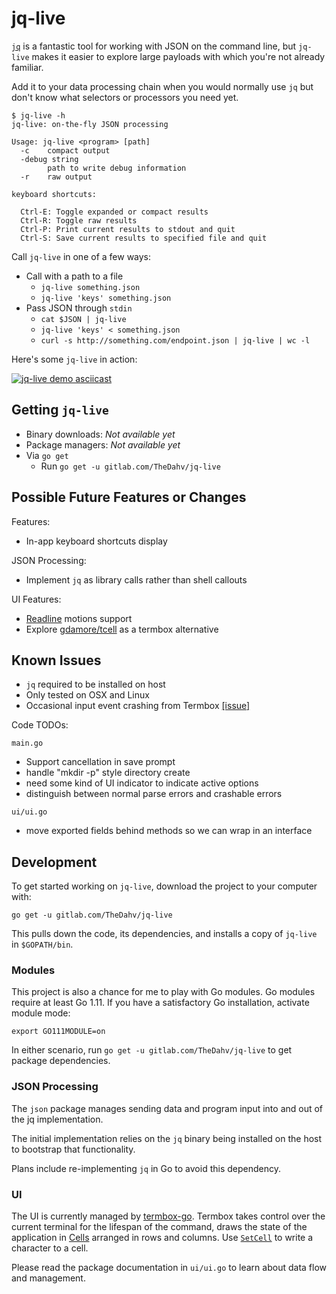 # jq-live

[`jq`](https://stedolan.github.io/jq/) is a fantastic tool for working with
JSON on the command line, but `jq-live` makes it easier to explore large
payloads with which you're not already familiar.

Add it to your data processing chain when you would normally use `jq` but don't
know what selectors or processors you need yet.

    $ jq-live -h
    jq-live: on-the-fly JSON processing

    Usage: jq-live <program> [path]
      -c    compact output
      -debug string
            path to write debug information
      -r    raw output

    keyboard shortcuts:

      Ctrl-E: Toggle expanded or compact results
      Ctrl-R: Toggle raw results
      Ctrl-P: Print current results to stdout and quit
      Ctrl-S: Save current results to specified file and quit

Call `jq-live` in one of a few ways:

- Call with a path to a file
  - `jq-live something.json`
  - `jq-live 'keys' something.json`
- Pass JSON through `stdin`
  - `cat $JSON | jq-live`
  - `jq-live 'keys' < something.json`
  - `curl -s http://something.com/endpoint.json | jq-live | wc -l`

Here's some `jq-live` in action:

[![jq-live demo asciicast](https://asciinema.org/a/o6KI0knzMIoILEqKZyDv6pHR1.png)](https://asciinema.org/a/o6KI0knzMIoILEqKZyDv6pHR1)

## Getting `jq-live`

- Binary downloads: _Not available yet_
- Package managers: _Not available yet_
- Via `go get`
  - Run `go get -u gitlab.com/TheDahv/jq-live`

## Possible Future Features or Changes

Features:
- In-app keyboard shortcuts display

JSON Processing:
- Implement `jq` as library calls rather than shell callouts

UI Features:
- [Readline](https://tiswww.case.edu/php/chet/readline/rltop.html) motions support
- Explore [gdamore/tcell](https://github.com/gdamore/tcell) as a termbox
  alternative

## Known Issues

- `jq` required to be installed on host
- Only tested on OSX and Linux
- Occasional input event crashing from Termbox
  [[issue]](https://github.com/nsf/termbox-go/issues/166)

Code TODOs:

`main.go`

- Support cancellation in save prompt
- handle "mkdir -p" style directory create
- need some kind of UI indicator to indicate active options
- distinguish between normal parse errors and crashable errors

`ui/ui.go`

- move exported fields behind methods so we can wrap in an interface

## Development

To get started working on `jq-live`, download the project to your computer with:

    go get -u gitlab.com/TheDahv/jq-live

This pulls down the code, its dependencies, and installs a copy of `jq-live` in
`$GOPATH/bin`.

### Modules

This project is also a chance for me to play with Go modules. Go modules require
at least Go 1.11. If you have a satisfactory Go installation, activate module
mode:

    export GO111MODULE=on

In either scenario, run `go get -u gitlab.com/TheDahv/jq-live` to get package
dependencies.

### JSON Processing

The `json` package manages sending data and program input into and out of the jq
implementation.

The initial implementation relies on the `jq` binary being installed on the host
to bootstrap that functionality.

Plans include re-implementing `jq` in Go to avoid this dependency.

### UI

The UI is currently managed by [termbox-go](https://github.com/nsf/termbox-go).
Termbox takes control over the current terminal for the lifespan of the command,
draws the state of the application in
[Cells](https://godoc.org/github.com/nsf/termbox-go#Cell) arranged in rows and
columns. Use [`SetCell`](https://godoc.org/github.com/nsf/termbox-go#SetCell) to
write a character to a cell.

Please read the package documentation in `ui/ui.go` to learn about data flow and
management.
